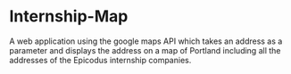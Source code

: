 # Internship-Map
A web application using the google maps API which takes an address as a parameter and displays the address on a map of Portland including all the addresses of the Epicodus internship companies.
